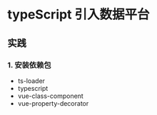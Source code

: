 # typeScript 引入数据平台

## 实践
### 1. 安装依赖包
- ts-loader
- typescript
- vue-class-component
- vue-property-decorator





